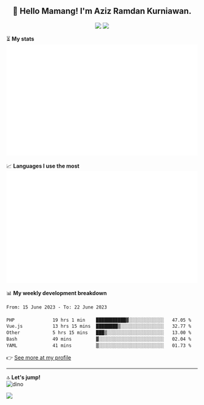 <h2 align="center">👋 Hello Mamang! I'm Aziz Ramdan Kurniawan.</h2>  
<p align="center">
  <img src="https://komarev.com/ghpvc/?username=azizramdan">
  <img src="https://wakatime.com/badge/user/90056fa0-4c31-4eca-954e-2a3ac05896f9.svg">
</p>
    
⏳ **My stats**  
![](https://raw.githubusercontent.com/azizramdan/github-stats/master/generated/overview.svg#gh-dark-mode-only)

📈 **Languages I use the most**  
![](https://raw.githubusercontent.com/azizramdan/github-stats/master/generated/languages.svg#gh-dark-mode-only)

📊 **My weekly development breakdown**
<!--START_SECTION:waka-->

```txt
From: 15 June 2023 - To: 22 June 2023

PHP              19 hrs 1 min    ███████████▓░░░░░░░░░░░░░   47.05 %
Vue.js           13 hrs 15 mins  ████████▒░░░░░░░░░░░░░░░░   32.77 %
Other            5 hrs 15 mins   ███▒░░░░░░░░░░░░░░░░░░░░░   13.00 %
Bash             49 mins         ▓░░░░░░░░░░░░░░░░░░░░░░░░   02.04 %
YAML             41 mins         ▒░░░░░░░░░░░░░░░░░░░░░░░░   01.73 %
```

<!--END_SECTION:waka-->
👉 [See more at my profile](https://wakatime.com/@azizramdan)
***
🔝 **Let's jump!**  
![dino](https://raw.githubusercontent.com/azizramdan/azizramdan/master/dino.gif)  

![](https://hit.yhype.me/github/profile?user_id=27954794)
